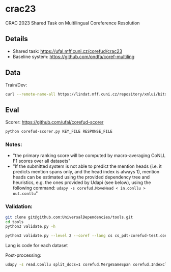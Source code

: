 # crac23
CRAC 2023 Shared Task on Multilingual Coreference Resolution

## Details

* Shared task: https://ufal.mff.cuni.cz/corefud/crac23
* Baseline system: https://github.com/ondfa/coref-multiling

## Data
Train/Dev:
```bash
curl --remote-name-all https://lindat.mff.cuni.cz/repository/xmlui/bitstream/handle/11234/1-5053{/CorefUD-1.1-public.zip}
```

## Eval
Scorer: https://github.com/ufal/corefud-scorer
```bash
python corefud-scorer.py KEY_FILE RESPONSE_FILE
```

### Notes:

* "the primary ranking score will be computed by macro-averaging CoNLL F1 scores over all datasets"
* "If the submitted system is not able to predict the mention heads (i.e. it predicts mention spans only, and the head index is always 1), mention heads can be estimated using the provided dependency tree and heuristics, e.g. the ones provided by Udapi (see below), using the following command: `udapy -s corefud.MoveHead < in.conllu > out.conllu`"

### Validation:

```bash
git clone git@github.com:UniversalDependencies/tools.git
cd tools
python3 validate.py -h
```

```bash
python3 validate.py --level 2 --coref --lang cs cs_pdt-corefud-test.conllu
```
Lang is code for each dataset

Post-processing:
```bash
udapy -s read.Conllu split_docs=1 corefud.MergeSameSpan corefud.IndexClusters < orig.conllu > fixed.conllu
```